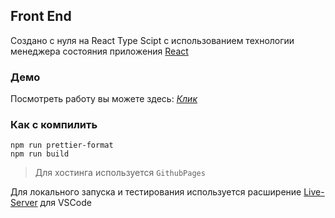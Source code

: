 ## Front End

Создано с нуля на React Type Scipt с использованием технологии менеджера состояния приложения [React](https://react.dev/)

### Демо

Посмотреть работу вы можете здесь: [*Клик*](github.com)

### Как с компилить

```
npm run prettier-format
npm run build
```

> Для хостинга используется `GithubPages`

Для локального запуска и тестирования используется расширение [Live-Server](https://marketplace.visualstudio.com/items?itemName=ritwickdey.LiveServer) для VSCode
